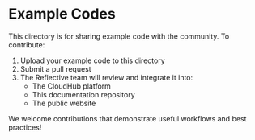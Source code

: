 # Example Codes

This directory is for sharing example code with the community. To contribute:

1. Upload your example code to this directory
2. Submit a pull request
3. The Reflective team will review and integrate it into:
   - The CloudHub platform
   - This documentation repository
   - The public website

We welcome contributions that demonstrate useful workflows and best practices!
